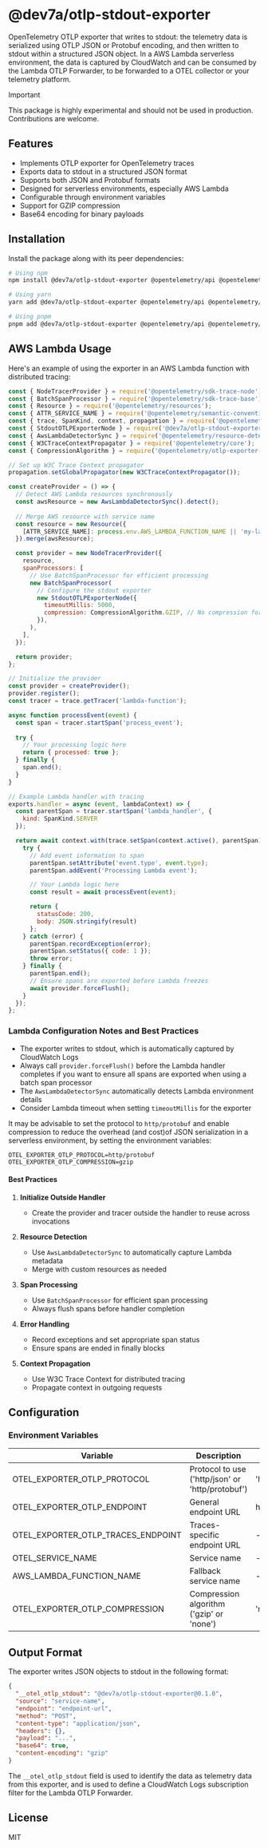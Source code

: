 # @dev7a/otlp-stdout-exporter

OpenTelemetry OTLP exporter that writes to stdout: the telemetry data is serialized using OTLP JSON or Protobuf encoding, and then written to stdout within a structured JSON object.
In a AWS Lambda serverless environment, the data is captured by CloudWatch and can be consumed by the Lambda OTLP Forwarder, to be forwarded to a OTEL collector or your telemetry platform.

> [!IMPORTANT] 
> This package is highly experimental and should not be used in production. Contributions are welcome.

## Features

- Implements OTLP exporter for OpenTelemetry traces
- Exports data to stdout in a structured JSON format
- Supports both JSON and Protobuf formats
- Designed for serverless environments, especially AWS Lambda
- Configurable through environment variables
- Support for GZIP compression
- Base64 encoding for binary payloads

## Installation

Install the package along with its peer dependencies:

```bash
# Using npm
npm install @dev7a/otlp-stdout-exporter @opentelemetry/api @opentelemetry/sdk-trace-node @opentelemetry/resources @opentelemetry/semantic-conventions @opentelemetry/resource-detector-aws @opentelemetry/sdk-trace-base @opentelemetry/core @opentelemetry/otlp-exporter-base

# Using yarn
yarn add @dev7a/otlp-stdout-exporter @opentelemetry/api @opentelemetry/sdk-trace-node @opentelemetry/resources @opentelemetry/semantic-conventions @opentelemetry/resource-detector-aws @opentelemetry/sdk-trace-base @opentelemetry/core @opentelemetry/otlp-exporter-base

# Using pnpm
pnpm add @dev7a/otlp-stdout-exporter @opentelemetry/api @opentelemetry/sdk-trace-node @opentelemetry/resources @opentelemetry/semantic-conventions @opentelemetry/resource-detector-aws @opentelemetry/sdk-trace-base @opentelemetry/core @opentelemetry/otlp-exporter-base
```


## AWS Lambda Usage

Here's an example of using the exporter in an AWS Lambda function with distributed tracing:

```javascript
const { NodeTracerProvider } = require('@opentelemetry/sdk-trace-node');
const { BatchSpanProcessor } = require('@opentelemetry/sdk-trace-base');
const { Resource } = require('@opentelemetry/resources');
const { ATTR_SERVICE_NAME } = require('@opentelemetry/semantic-conventions');
const { trace, SpanKind, context, propagation } = require('@opentelemetry/api');
const { StdoutOTLPExporterNode } = require('@dev7a/otlp-stdout-exporter');
const { AwsLambdaDetectorSync } = require('@opentelemetry/resource-detector-aws');
const { W3CTraceContextPropagator } = require('@opentelemetry/core');
const { CompressionAlgorithm } = require('@opentelemetry/otlp-exporter-base');

// Set up W3C Trace Context propagator
propagation.setGlobalPropagator(new W3CTraceContextPropagator());

const createProvider = () => {
  // Detect AWS Lambda resources synchronously
  const awsResource = new AwsLambdaDetectorSync().detect();
  
  // Merge AWS resource with service name
  const resource = new Resource({
    [ATTR_SERVICE_NAME]: process.env.AWS_LAMBDA_FUNCTION_NAME || 'my-lambda-function',
  }).merge(awsResource);

  const provider = new NodeTracerProvider({
    resource,
    spanProcessors: [
      // Use BatchSpanProcessor for efficient processing
      new BatchSpanProcessor(
        // Configure the stdout exporter
        new StdoutOTLPExporterNode({
          timeoutMillis: 5000,
          compression: CompressionAlgorithm.GZIP, // No compression for Lambda stdout
        }),
      ),
    ],
  });

  return provider;
};

// Initialize the provider
const provider = createProvider();
provider.register();
const tracer = trace.getTracer('lambda-function');

async function processEvent(event) {
  const span = tracer.startSpan('process_event');
  
  try {
    // Your processing logic here
    return { processed: true };
  } finally {
    span.end();
  }
}

// Example Lambda handler with tracing
exports.handler = async (event, lambdaContext) => {
  const parentSpan = tracer.startSpan('lambda_handler', {
    kind: SpanKind.SERVER
  });

  return await context.with(trace.setSpan(context.active(), parentSpan), async () => {
    try {
      // Add event information to span
      parentSpan.setAttribute('event.type', event.type);
      parentSpan.addEvent('Processing Lambda event');

      // Your Lambda logic here
      const result = await processEvent(event);

      return {
        statusCode: 200,
        body: JSON.stringify(result)
      };
    } catch (error) {
      parentSpan.recordException(error);
      parentSpan.setStatus({ code: 1 });
      throw error;
    } finally {
      parentSpan.end();
      // Ensure spans are exported before Lambda freezes
      await provider.forceFlush();
    }
  });
};
```

### Lambda Configuration Notes and Best Practices

- The exporter writes to stdout, which is automatically captured by CloudWatch Logs
- Always call `provider.forceFlush()` before the Lambda handler completes if you want to ensure all spans are exported when using a batch span processor
- The `AwsLambdaDetectorSync` automatically detects Lambda environment details
- Consider Lambda timeout when setting `timeoutMillis` for the exporter

It may be advisable to set the protocol to `http/protobuf` and enable compression to reduce the overhead (and cost)of JSON serialization in a serverless environment, by setting the environment variables:
```
OTEL_EXPORTER_OTLP_PROTOCOL=http/protobuf
OTEL_EXPORTER_OTLP_COMPRESSION=gzip
```

#### Best Practices

1. **Initialize Outside Handler**
   - Create the provider and tracer outside the handler to reuse across invocations

2. **Resource Detection**
   - Use `AwsLambdaDetectorSync` to automatically capture Lambda metadata
   - Merge with custom resources as needed

3. **Span Processing**
   - Use `BatchSpanProcessor` for efficient span processing
   - Always flush spans before handler completion

4. **Error Handling**
   - Record exceptions and set appropriate span status
   - Ensure spans are ended in finally blocks

5. **Context Propagation**
   - Use W3C Trace Context for distributed tracing
   - Propagate context in outgoing requests


## Configuration

### Environment Variables

| Variable                           | Description                                      | Default               |
| ---------------------------------- | ------------------------------------------------ | --------------------- |
| OTEL_EXPORTER_OTLP_PROTOCOL        | Protocol to use ('http/json' or 'http/protobuf') | 'http/protobuf'       |
| OTEL_EXPORTER_OTLP_ENDPOINT        | General endpoint URL                             | http://localhost:4318 |
| OTEL_EXPORTER_OTLP_TRACES_ENDPOINT | Traces-specific endpoint URL                     | -                     |
| OTEL_SERVICE_NAME                  | Service name                                     | -                     |
| AWS_LAMBDA_FUNCTION_NAME           | Fallback service name                            | -                     |
| OTEL_EXPORTER_OTLP_COMPRESSION     | Compression algorithm ('gzip' or 'none')         | 'none'                |

## Output Format

The exporter writes JSON objects to stdout in the following format:

```json
{
  "__otel_otlp_stdout": "@dev7a/otlp-stdout-exporter@0.1.0",
  "source": "service-name",
  "endpoint": "endpoint-url",
  "method": "POST",
  "content-type": "application/json",
  "headers": {},
  "payload": "...",
  "base64": true,
  "content-encoding": "gzip"
}
```
The `__otel_otlp_stdout` field is used to identify the data as telemetry data from this exporter, and is used to define a CloudWatch Logs subscription filter for the Lambda OTLP Forwarder.

## License

MIT

